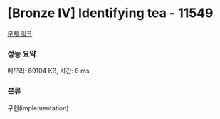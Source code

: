 # [Bronze IV] Identifying tea - 11549 

[문제 링크](https://www.acmicpc.net/problem/11549) 

### 성능 요약

메모리: 69104 KB, 시간: 8 ms

### 분류

구현(implementation)


